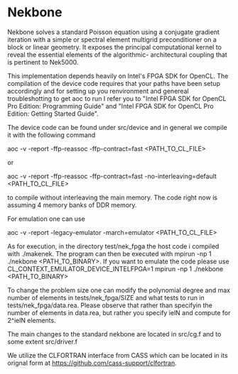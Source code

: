 Nekbone
=======

Nekbone solves a standard Poisson equation using a conjugate gradient iteration with a simple or spectral element multigrid preconditioner
on a block or linear geometry. It exposes the principal computational kernel to reveal the essential elements of the algorithmic-
architectural coupling that is pertinent to Nek5000.


This implementation depends heavily on Intel's FPGA SDK for OpenCL. The compilation of the device code requires that your paths have been setup accordingly and for setting up you renvironment and genereal troubleshotting to get aoc to run I refer you to "Intel FPGA SDK for OpenCL Pro Edition: Programming Guide" and "Intel FPGA SDK for OpenCL Pro Edition: Getting Started Guide".

The device code can be found under src/device and in general we compile it with the following command

aoc -v -report -ffp-reassoc -ffp-contract=fast <PATH_TO_CL_FILE> 

or 

aoc -v -report -ffp-reassoc -ffp-contract=fast -no-interleaving=default <PATH_TO_CL_FILE> 

to compile without interleaving the main memory. The code right now is assuming 4 memory banks of DDR memory.

For emulation one can use

aoc -v -report -legacy-emulator -march=emulator <PATH_TO_CL_FILE>

As for execution, in the directory test/nek_fpga the host code i compiled with ./makenek. The program can then be executed with mpirun -np 1 ./nekbone <PATH_TO_BINARY>. If you want to emulate the code please use CL_CONTEXT_EMULATOR_DEVICE_INTELFPGA=1 mpirun -np 1 ./nekbone <PATH_TO_BINARY>

To change the problem size one can modify the polynomial degree and max number of elements in tests/nek_fpga/SIZE and what tests to run in tests/nek_fpga/data.rea. Please observe that rather than specifyin the number of elements in data.rea, but rather you specify ielN and compute for 2^ielN elements.

The main changes to the standard nekbone are located in src/cg.f and to some extent src/driver.f

We utilize the CLFORTRAN interface from CASS which can be located in its orignal form at https://github.com/cass-support/clfortran.

